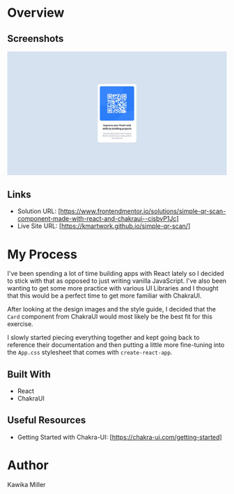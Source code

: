 # Overview

## Screenshots

![Screenshot of the final product](./src/assets/finished_project_screenshot.JPG)

## Links

- Solution URL: [https://www.frontendmentor.io/solutions/simple-qr-scan-component-made-with-react-and-chakraui--cisbvP1Jc]
- Live Site URL: [https://kmartwork.github.io/simple-qr-scan/]

# My Process

I've been spending a lot of time building apps with React lately so I decided to stick with that as opposed to just writing vanilla JavaScript. I've also been wanting to get some more practice with various UI Libraries and I thought that this would be a perfect time to get more familiar with ChakraUI.

After looking at the design images and the style guide, I decided that the `Card` component from ChakraUI would most likely be the best fit for this exercise.

I slowly started piecing everything together and kept going back to reference their documentation and then putting a little more fine-tuning into the `App.css` stylesheet that comes with `create-react-app`.

## Built With
- React
- ChakraUI

## Useful Resources

- Getting Started with Chakra-UI: [https://chakra-ui.com/getting-started]

# Author
Kawika Miller